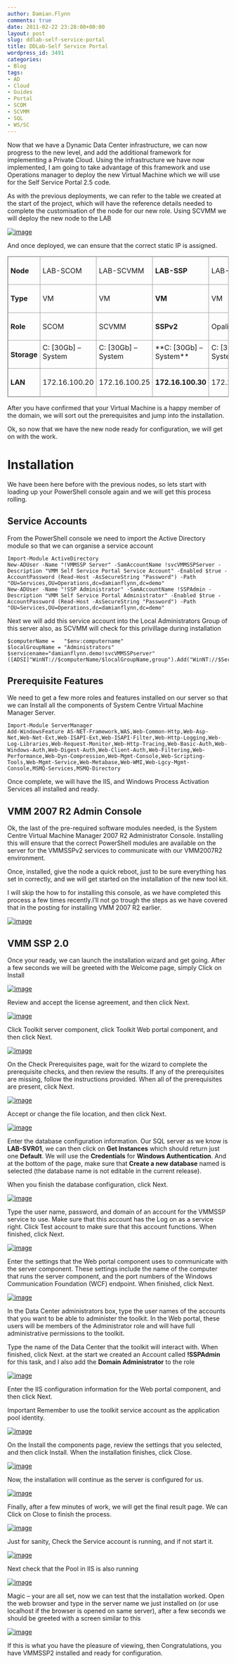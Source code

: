 ```yaml
---
author: Damian.Flynn
comments: true
date: 2011-02-22 23:28:00+00:00
layout: post
slug: ddlab-self-service-portal
title: DDLab-Self Service Portal
wordpress_id: 3491
categories:
- Blog
tags:
- AD
- Cloud
- Guides
- Portal
- SCOM
- SCVMM
- SQL
- WS/SC
---
```


Now that we have a Dynamic Data Center infrastructure, we can now progress to the new level, and add the additional framework for implementing a Private Cloud. Using the infrastructure we have now implemented, I am going to take advantage of this framework and use Operations manager to deploy the new Virtual Machine which we will use for the Self Service Portal 2.5 code.

As with the previous deployments, we can refer to the table we created at the start of the project, which will have the reference details needed to complete the customisation of the node for our new role. Using SCVMM we will deploy the new node to the LAB

[![image](/assets/posts/2011/02/image_thumb322.png)](/assets/posts/2011/02/image325.png)

And once deployed, we can ensure that the correct static IP is assigned.

<table cellpadding="0" width="438" style="border-top: #a3a3a3 1pt solid; border-right: #a3a3a3 1pt solid; border-collapse: collapse; border-bottom: #a3a3a3 1pt solid; direction: ltr; border-left: #a3a3a3 1pt solid" border="1" cellspacing="0" > <tbody > <tr >
<td width="65" style="border-top: #a3a3a3 1pt solid; border-right: #a3a3a3 1pt solid; vertical-align: top; border-bottom: #a3a3a3 1pt solid; padding-bottom: 4pt; padding-top: 4pt; padding-left: 4pt; border-left: #a3a3a3 1pt solid; padding-right: 4pt" >

**Node**

</td>
<td width="75" style="border-top: #a3a3a3 1pt solid; border-right: #a3a3a3 1pt solid; vertical-align: top; border-bottom: #a3a3a3 1pt solid; padding-bottom: 4pt; padding-top: 4pt; padding-left: 4pt; border-left: #a3a3a3 1pt solid; padding-right: 4pt" >

LAB-SCOM

</td>
<td width="87" style="border-top: #a3a3a3 1pt solid; border-right: #a3a3a3 1pt solid; vertical-align: top; border-bottom: #a3a3a3 1pt solid; padding-bottom: 4pt; padding-top: 4pt; padding-left: 4pt; border-left: #a3a3a3 1pt solid; padding-right: 4pt" >

LAB-SCVMM

</td>
<td width="84" style="border-top: #a3a3a3 1pt solid; border-right: #a3a3a3 1pt solid; vertical-align: top; border-bottom: #a3a3a3 1pt solid; padding-bottom: 4pt; padding-top: 4pt; padding-left: 4pt; border-left: #a3a3a3 1pt solid; padding-right: 4pt" >

**LAB-SSP**

</td>
<td width="125" style="border-top: #a3a3a3 1pt solid; border-right: #a3a3a3 1pt solid; vertical-align: top; border-bottom: #a3a3a3 1pt solid; padding-bottom: 4pt; padding-top: 4pt; padding-left: 4pt; border-left: #a3a3a3 1pt solid; padding-right: 4pt" >

LAB-OPALIS

</td></tr> <tr >
<td width="65" style="border-top: #a3a3a3 1pt solid; border-right: #a3a3a3 1pt solid; vertical-align: top; border-bottom: #a3a3a3 1pt solid; padding-bottom: 4pt; padding-top: 4pt; padding-left: 4pt; border-left: #a3a3a3 1pt solid; padding-right: 4pt" >

**Type**

</td>
<td width="75" style="border-top: #a3a3a3 1pt solid; border-right: #a3a3a3 1pt solid; vertical-align: top; border-bottom: #a3a3a3 1pt solid; padding-bottom: 4pt; padding-top: 4pt; padding-left: 4pt; border-left: #a3a3a3 1pt solid; padding-right: 4pt" >

VM

</td>
<td width="87" style="border-top: #a3a3a3 1pt solid; border-right: #a3a3a3 1pt solid; vertical-align: top; border-bottom: #a3a3a3 1pt solid; padding-bottom: 4pt; padding-top: 4pt; padding-left: 4pt; border-left: #a3a3a3 1pt solid; padding-right: 4pt" >

VM

</td>
<td width="84" style="border-top: #a3a3a3 1pt solid; border-right: #a3a3a3 1pt solid; vertical-align: top; border-bottom: #a3a3a3 1pt solid; padding-bottom: 4pt; padding-top: 4pt; padding-left: 4pt; border-left: #a3a3a3 1pt solid; padding-right: 4pt" >

**VM**

</td>
<td width="125" style="border-top: #a3a3a3 1pt solid; border-right: #a3a3a3 1pt solid; vertical-align: top; border-bottom: #a3a3a3 1pt solid; padding-bottom: 4pt; padding-top: 4pt; padding-left: 4pt; border-left: #a3a3a3 1pt solid; padding-right: 4pt" >

VM

</td></tr> <tr >
<td width="65" style="border-top: #a3a3a3 1pt solid; border-right: #a3a3a3 1pt solid; vertical-align: top; border-bottom: #a3a3a3 1pt solid; padding-bottom: 4pt; padding-top: 4pt; padding-left: 4pt; border-left: #a3a3a3 1pt solid; padding-right: 4pt" >

**Role**

</td>
<td width="75" style="border-top: #a3a3a3 1pt solid; border-right: #a3a3a3 1pt solid; vertical-align: top; border-bottom: #a3a3a3 1pt solid; padding-bottom: 4pt; padding-top: 4pt; padding-left: 4pt; border-left: #a3a3a3 1pt solid; padding-right: 4pt" >

SCOM

</td>
<td width="87" style="border-top: #a3a3a3 1pt solid; border-right: #a3a3a3 1pt solid; vertical-align: top; border-bottom: #a3a3a3 1pt solid; padding-bottom: 4pt; padding-top: 4pt; padding-left: 4pt; border-left: #a3a3a3 1pt solid; padding-right: 4pt" >

SCVMM

</td>
<td width="84" style="border-top: #a3a3a3 1pt solid; border-right: #a3a3a3 1pt solid; vertical-align: top; border-bottom: #a3a3a3 1pt solid; padding-bottom: 4pt; padding-top: 4pt; padding-left: 4pt; border-left: #a3a3a3 1pt solid; padding-right: 4pt" >

**SSPv2**

</td>
<td width="125" style="border-top: #a3a3a3 1pt solid; border-right: #a3a3a3 1pt solid; vertical-align: top; border-bottom: #a3a3a3 1pt solid; padding-bottom: 4pt; padding-top: 4pt; padding-left: 4pt; border-left: #a3a3a3 1pt solid; padding-right: 4pt" >

Opalis

</td></tr> <tr >
<td width="65" style="border-top: #a3a3a3 1pt solid; border-right: #a3a3a3 1pt solid; vertical-align: top; border-bottom: #a3a3a3 1pt solid; padding-bottom: 4pt; padding-top: 4pt; padding-left: 4pt; border-left: #a3a3a3 1pt solid; padding-right: 4pt" >

**Storage**

</td>
<td width="75" style="border-top: #a3a3a3 1pt solid; border-right: #a3a3a3 1pt solid; vertical-align: top; border-bottom: #a3a3a3 1pt solid; padding-bottom: 4pt; padding-top: 4pt; padding-left: 4pt; border-left: #a3a3a3 1pt solid; padding-right: 4pt" >C: [30Gb] – System
</td>
<td width="87" style="border-top: #a3a3a3 1pt solid; border-right: #a3a3a3 1pt solid; vertical-align: top; border-bottom: #a3a3a3 1pt solid; padding-bottom: 4pt; padding-top: 4pt; padding-left: 4pt; border-left: #a3a3a3 1pt solid; padding-right: 4pt" >C: [30Gb] – System
</td>
<td width="84" style="border-top: #a3a3a3 1pt solid; border-right: #a3a3a3 1pt solid; vertical-align: top; border-bottom: #a3a3a3 1pt solid; padding-bottom: 4pt; padding-top: 4pt; padding-left: 4pt; border-left: #a3a3a3 1pt solid; padding-right: 4pt" >**C: [30Gb] – System**
</td>
<td width="125" style="border-top: #a3a3a3 1pt solid; border-right: #a3a3a3 1pt solid; vertical-align: top; border-bottom: #a3a3a3 1pt solid; padding-bottom: 4pt; padding-top: 4pt; padding-left: 4pt; border-left: #a3a3a3 1pt solid; padding-right: 4pt" >C: [30Gb] – System
</td></tr> <tr >
<td width="65" style="border-top: #a3a3a3 1pt solid; border-right: #a3a3a3 1pt solid; vertical-align: top; border-bottom: #a3a3a3 1pt solid; padding-bottom: 4pt; padding-top: 4pt; padding-left: 4pt; border-left: #a3a3a3 1pt solid; padding-right: 4pt" >

**LAN**

</td>
<td width="75" style="border-top: #a3a3a3 1pt solid; border-right: #a3a3a3 1pt solid; vertical-align: top; border-bottom: #a3a3a3 1pt solid; padding-bottom: 4pt; padding-top: 4pt; padding-left: 4pt; border-left: #a3a3a3 1pt solid; padding-right: 4pt" >

172.16.100.20

</td>
<td width="87" style="border-top: #a3a3a3 1pt solid; border-right: #a3a3a3 1pt solid; vertical-align: top; border-bottom: #a3a3a3 1pt solid; padding-bottom: 4pt; padding-top: 4pt; padding-left: 4pt; border-left: #a3a3a3 1pt solid; padding-right: 4pt" >

172.16.100.25

</td>
<td width="84" style="border-top: #a3a3a3 1pt solid; border-right: #a3a3a3 1pt solid; vertical-align: top; border-bottom: #a3a3a3 1pt solid; padding-bottom: 4pt; padding-top: 4pt; padding-left: 4pt; border-left: #a3a3a3 1pt solid; padding-right: 4pt" >

**172.16.100.30**

</td>
<td width="125" style="border-top: #a3a3a3 1pt solid; border-right: #a3a3a3 1pt solid; vertical-align: top; border-bottom: #a3a3a3 1pt solid; padding-bottom: 4pt; padding-top: 4pt; padding-left: 4pt; border-left: #a3a3a3 1pt solid; padding-right: 4pt" >

172.16.100.40

</td></tr></tbody></table>

After you have confirmed that your Virtual Machine is a happy member of the domain, we will sort out the prerequisites and jump into the installation.

Ok, so now that we have the new node ready for configuration, we will get on with the work. 

# Installation

We have been here before with the previous nodes, so lets start with loading up your PowerShell console again and we will get this process rolling.

## Service Accounts

From the PowerShell console we need to import the Active Directory module so that we can organise a service account
    
    Import-Module ActiveDirectory
    New-ADUser -Name "!VMMSSP Server" -SamAccountName !svcVMMSSPServer -Description "VMM Self Service Portal Service Account" -Enabled $true -AccountPassword (Read-Host -AsSecureString "Password") -Path "OU=Services,OU=Operations,dc=damianflynn,dc=demo"
    New-ADUser -Name "!SSP Administrator" -SamAccountName !SSPAdmin -Description "VMM Self Service Portal Administrator" -Enabled $true -AccountPassword (Read-Host -AsSecureString "Password") -Path "OU=Services,OU=Operations,dc=damianflynn,dc=demo"




Next we will add this service account into the Local Administrators Group of this server also, as SCVMM will check for this privillage during installation



    
    $computerName =   "$env:computername"
    $localGroupName = "Administrators"
    $servicename="damianflynn.demo!svcVMMSSPserver"
    ([ADSI]"WinNT://$computerName/$localGroupName,group").Add("WinNT://$ServiceName")




## Prerequisite Features




We need to get a few more roles and features installed on our server so that we can Install all the components of System Centre Virtual Machine Manager Server.
    
    Import-Module ServerManager
    Add-WindowsFeature AS-NET-Framework,WAS,Web-Common-Http,Web-Asp-Net,Web-Net-Ext,Web-ISAPI-Ext,Web-ISAPI-Filter,Web-Http-Logging,Web-Log-Libraries,Web-Request-Monitor,Web-Http-Tracing,Web-Basic-Auth,Web-Windows-Auth,Web-Digest-Auth,Web-Client-Auth,Web-Filtering,Web-Performance,Web-Dyn-Compression,Web-Mgmt-Console,Web-Scripting-Tools,Web-Mgmt-Service,Web-Metabase,Web-WMI,Web-Lgcy-Mgmt-Console,MSMQ-Services,MSMQ-Directory




Once complete, we will have the IIS, and Windows Process Activation Services all installed and ready.




## VMM 2007 R2 Admin Console




Ok, the last of the pre-required software modules needed, is the System Centre Virtual Machine Manager 2007 R2 Administrator Console. Installing this will ensure that the correct PowerShell modules are available on the server for the VMMSSPv2 services to communicate with our VMM2007R2 environment.




Once, installed, give the node a quick reboot, just to be sure everything has set in correctly, and we will get started on the installation of the new tool kit.




I will skip the how to for installing this console, as we have completed this process a few times recently.I’ll not go trough the steps as we have covered that in the posting for installing VMM 2007 R2 earlier.




[![image](/assets/posts/2011/02/image_thumb323.png)](/assets/posts/2011/02/image326.png)




## VMM SSP 2.0




Once your ready, we can launch the installation wizard and get going. After a few seconds we will be greeted with the Welcome page, simply Click on Install




[![image](/assets/posts/2011/02/image_thumb324.png)](/assets/posts/2011/02/image327.png)




Review and accept the license agreement, and then click Next.




[![image](/assets/posts/2011/02/image_thumb325.png)](/assets/posts/2011/02/image328.png)




Click Toolkit server component, click Toolkit Web portal component, and then click Next.




[![image](/assets/posts/2011/02/image_thumb326.png)](/assets/posts/2011/02/image329.png)




On the Check Prerequisites page, wait for the wizard to complete the prerequisite checks, and then review the results. If any of the prerequisites are missing, follow the instructions provided. When all of the prerequisites are present, click Next.




[![image](/assets/posts/2011/02/image_thumb327.png)](/assets/posts/2011/02/image330.png)




Accept or change the file location, and then click Next.




[![image](/assets/posts/2011/02/image_thumb328.png)](/assets/posts/2011/02/image331.png)




Enter the database configuration information. Our SQL server as we know is **LAB-SVR01**, we can then click on **Get Instances** which should return just one **Default**. We will use the **Credentials** for **Windows Authentication**. And at the bottom of the page, make sure that **Create a new database** named is selected (the database name is not editable in the current release).




When you finish the database configuration, click Next.




[![image](/assets/posts/2011/02/image_thumb329.png)](/assets/posts/2011/02/image332.png)




Type the user name, password, and domain of an account for the VMMSSP service to use. Make sure that this account has the Log on as a service right. Click Test account to make sure that this account functions. When finished, click Next.




[![image](/assets/posts/2011/02/image_thumb330.png)](/assets/posts/2011/02/image333.png)




Enter the settings that the Web portal component uses to communicate with the server component. These settings include the name of the computer that runs the server component, and the port numbers of the Windows Communication Foundation (WCF) endpoint. When finished, click Next.




[![image](/assets/posts/2011/02/image_thumb331.png)](/assets/posts/2011/02/image334.png)




In the Data Center administrators box, type the user names of the accounts that you want to be able to administer the toolkit. In the Web portal, these users will be members of the Administrator role and will have full administrative permissions to the toolkit.




Type the name of the Data Center that the toolkit will interact with. When finished, click Next. at the start we created an Account called **!SSPAdmin** for this task, and I also add the **Domain Administrator** to the role




[![image](/assets/posts/2011/02/image_thumb332.png)](/assets/posts/2011/02/image335.png)




Enter the IIS configuration information for the Web portal component, and then click Next.




Important Remember to use the toolkit service account as the application pool identity.




[![image](/assets/posts/2011/02/image_thumb333.png)](/assets/posts/2011/02/image336.png)




On the Install the components page, review the settings that you selected, and then click Install. When the installation finishes, click Close.




[![image](/assets/posts/2011/02/image_thumb334.png)](/assets/posts/2011/02/image337.png)




Now, the installation will continue as the server is configured for us.




[![image](/assets/posts/2011/02/image_thumb335.png)](/assets/posts/2011/02/image338.png)




Finally, after a few minutes of work, we will get the final result page. We can Click on Close to finish the process.




[![image](/assets/posts/2011/02/image_thumb336.png)](/assets/posts/2011/02/image339.png)




Just for sanity, Check the Service account is running, and if not start it.




[![image](/assets/posts/2011/02/image_thumb337.png)](/assets/posts/2011/02/image340.png)




Next check that the Pool in IIS is also running




[![image](/assets/posts/2011/02/image_thumb338.png)](/assets/posts/2011/02/image341.png)




Magic – your are all set, now we can test that the installation worked. Open the web browser and type in the server name we just installed on (or use localhost if the browser is opened on same server), after a few seconds we should be greeted with a screen similar to this




[![image](/assets/posts/2011/02/image_thumb339.png)](/assets/posts/2011/02/image342.png)




If this is what you have the pleasure of viewing, then Congratulations, you have VMMSSP2 installed and ready for configuration.

